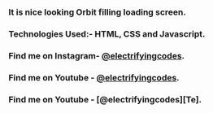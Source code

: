 ### It is nice looking Orbit filling loading screen.

### Technologies Used:- HTML, CSS and Javascript.

### Find me on Instagram- [@electrifyingcodes][Instagram].
### Find me on Youtube  - [@electrifyingcodes][Youtube].
### Find me on Youtube  - [@electrifyingcodes][Te].

[Instagram]: https://www.instagram.com/electrifyingcodes
[Youtube]: https://www.youtube.com/@electrifyingcodes
[Youtube]: https://www.youtube.com/@electrifyingcodes